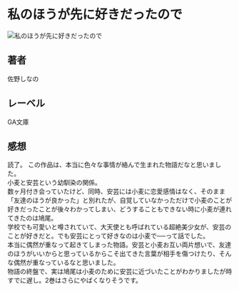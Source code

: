 # 私のほうが先に好きだったので

![私のほうが先に好きだったので](https://i.imgur.com/EImNkJg.png)

## 著者

佐野しなの

## レーベル

GA文庫

## 感想

読了。
この作品は、本当に色々な事情が絡んで生まれた物語だなと思いました。  
小麦と安芸という幼馴染の関係。  
数ヶ月付き会っていたけど、同時、安芸には小麦に恋愛感情はなく、そのまま「友達のほうが良かった」と別れたが、自覚していなかっただけで小麦のことが好きだったことが後々わかってしまい、どうすることもできない時に小麦が連れてきたのは鳩尾。  
学校でも可愛いと噂されていて、大天使とも呼ばれている超絶美少女が、安芸のことが好きだと。でも安芸にとって好きなのは小麦で──って話でした。  
本当に偶然が重なって起きてしまった物語。安芸と小麦お互い両片想いで、友達のほうがいいからと思っているからこそ出てきた言葉が相手を傷つけたり、そんな偶然が重なっているなと思いました。  
物語の終盤で、実は鳩尾は小麦のために安芸に近づいたことがわかりましたが時すでに遅し。2巻はさらにやばくなりそうです。  
